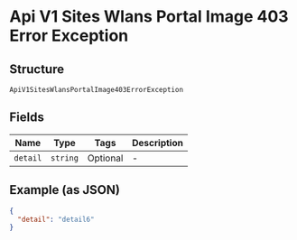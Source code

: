 
# Api V1 Sites Wlans Portal Image 403 Error Exception

## Structure

`ApiV1SitesWlansPortalImage403ErrorException`

## Fields

| Name | Type | Tags | Description |
|  --- | --- | --- | --- |
| `detail` | `string` | Optional | - |

## Example (as JSON)

```json
{
  "detail": "detail6"
}
```

